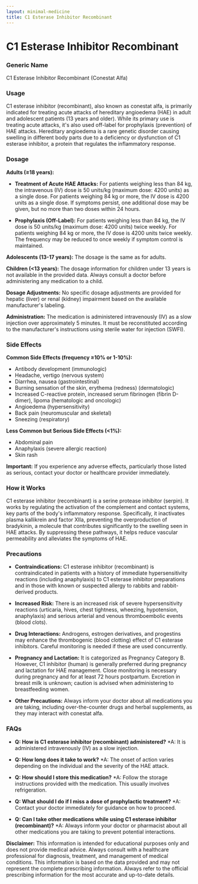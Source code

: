 ```yaml
---
layout: minimal-medicine
title: C1 Esterase Inhibitor Recombinant
---
```


# C1 Esterase Inhibitor Recombinant
### Generic Name
C1 Esterase Inhibitor Recombinant (Conestat Alfa)

### Usage
C1 esterase inhibitor (recombinant), also known as conestat alfa, is primarily indicated for treating acute attacks of hereditary angioedema (HAE) in adult and adolescent patients (13 years and older).  While its primary use is treating acute attacks, it's also used off-label for prophylaxis (prevention) of HAE attacks.  Hereditary angioedema is a rare genetic disorder causing swelling in different body parts due to a deficiency or dysfunction of C1 esterase inhibitor, a protein that regulates the inflammatory response.

### Dosage

**Adults (≥18 years):**

* **Treatment of Acute HAE Attacks:**  For patients weighing less than 84 kg, the intravenous (IV) dose is 50 units/kg (maximum dose: 4200 units) as a single dose.  For patients weighing 84 kg or more, the IV dose is 4200 units as a single dose. If symptoms persist, one additional dose may be given, but no more than two doses within 24 hours.

* **Prophylaxis (Off-Label):** For patients weighing less than 84 kg, the IV dose is 50 units/kg (maximum dose: 4200 units) twice weekly. For patients weighing 84 kg or more, the IV dose is 4200 units twice weekly. The frequency may be reduced to once weekly if symptom control is maintained.

**Adolescents (13-17 years):**  The dosage is the same as for adults.

**Children (<13 years):**  The dosage information for children under 13 years is not available in the provided data.  Always consult a doctor before administering any medication to a child.

**Dosage Adjustments:**  No specific dosage adjustments are provided for hepatic (liver) or renal (kidney) impairment based on the available manufacturer's labeling.


**Administration:** The medication is administered intravenously (IV) as a slow injection over approximately 5 minutes.  It must be reconstituted according to the manufacturer's instructions using sterile water for injection (SWFI).


### Side Effects

**Common Side Effects (frequency ≥10% or 1-10%):**

* Antibody development (immunologic)
* Headache, vertigo (nervous system)
* Diarrhea, nausea (gastrointestinal)
* Burning sensation of the skin, erythema (redness) (dermatologic)
* Increased C-reactive protein, increased serum fibrinogen (fibrin D-dimer), lipoma (hematologic and oncologic)
* Angioedema (hypersensitivity)
* Back pain (neuromuscular and skeletal)
* Sneezing (respiratory)


**Less Common but Serious Side Effects (<1%):**

* Abdominal pain
* Anaphylaxis (severe allergic reaction)
* Skin rash

**Important:** If you experience any adverse effects, particularly those listed as serious, contact your doctor or healthcare provider immediately.


### How it Works

C1 esterase inhibitor (recombinant) is a serine protease inhibitor (serpin). It works by regulating the activation of the complement and contact systems, key parts of the body's inflammatory response.  Specifically, it inactivates plasma kallikrein and factor XIIa, preventing the overproduction of bradykinin, a molecule that contributes significantly to the swelling seen in HAE attacks. By suppressing these pathways, it helps reduce vascular permeability and alleviates the symptoms of HAE.


### Precautions

* **Contraindications:**  C1 esterase inhibitor (recombinant) is contraindicated in patients with a history of immediate hypersensitivity reactions (including anaphylaxis) to C1 esterase inhibitor preparations and in those with known or suspected allergy to rabbits and rabbit-derived products.

* **Increased Risk:**  There is an increased risk of severe hypersensitivity reactions (urticaria, hives, chest tightness, wheezing, hypotension, anaphylaxis) and serious arterial and venous thromboembolic events (blood clots).

* **Drug Interactions:** Androgens, estrogen derivatives, and progestins may enhance the thrombogenic (blood clotting) effect of C1 esterase inhibitors. Careful monitoring is needed if these are used concurrently.

* **Pregnancy and Lactation:**  It is categorized as Pregnancy Category B.  However, C1 inhibitor (human) is generally preferred during pregnancy and lactation for HAE management. Close monitoring is necessary during pregnancy and for at least 72 hours postpartum.  Excretion in breast milk is unknown; caution is advised when administering to breastfeeding women.

* **Other Precautions:**  Always inform your doctor about all medications you are taking, including over-the-counter drugs and herbal supplements, as they may interact with conestat alfa.


### FAQs

* **Q: How is C1 esterase inhibitor (recombinant) administered?**
    *A: It is administered intravenously (IV) as a slow injection.

* **Q: How long does it take to work?**
    *A:  The onset of action varies depending on the individual and the severity of the HAE attack.

* **Q: How should I store this medication?**
    *A:  Follow the storage instructions provided with the medication.  This usually involves refrigeration.

* **Q: What should I do if I miss a dose of prophylactic treatment?**
    *A: Contact your doctor immediately for guidance on how to proceed.

* **Q: Can I take other medications while using C1 esterase inhibitor (recombinant)?**
    *A: Always inform your doctor or pharmacist about all other medications you are taking to prevent potential interactions.


**Disclaimer:** This information is intended for educational purposes only and does not provide medical advice. Always consult with a healthcare professional for diagnosis, treatment, and management of medical conditions.  This information is based on the data provided and may not represent the complete prescribing information. Always refer to the official prescribing information for the most accurate and up-to-date details.
